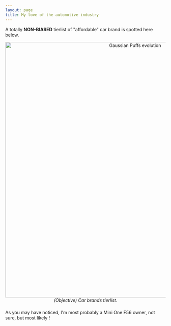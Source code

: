```yaml
---
layout: page
title: My love of the automotive industry
---
```


A totally **NON-BIASED** tierlist of "affordable" car brand is spotted here below. 

<figure style="max-width:800px; margin:0 auto 1.5em; text-align:center;">
  <img src="../assets/img/car_tier_list.png" width="800" alt="Gaussian Puffs evolution">
  <figcaption><em>(Objective) Car brands tierlist. </em></figcaption>
</figure>

As you may have noticed, I'm most probably a Mini One F56 owner, not sure, but most likely !